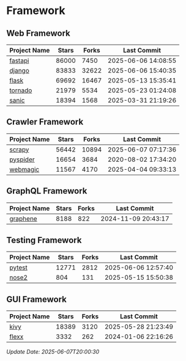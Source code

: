 # Framework

## Web Framework
| Project Name | Stars | Forks | Last Commit |
| ------------ | ----- | ----- | ----------- |
| [fastapi](https://github.com/fastapi/fastapi) | 86000 | 7450 | 2025-06-06 14:08:55 |
| [django](https://github.com/django/django) | 83833 | 32622 | 2025-06-06 15:40:35 |
| [flask](https://github.com/pallets/flask) | 69692 | 16467 | 2025-05-13 15:35:41 |
| [tornado](https://github.com/tornadoweb/tornado) | 21979 | 5534 | 2025-05-23 01:24:08 |
| [sanic](https://github.com/sanic-org/sanic) | 18394 | 1568 | 2025-03-31 21:19:26 |

## Crawler Framework
| Project Name | Stars | Forks | Last Commit |
| ------------ | ----- | ----- | ----------- |
| [scrapy](https://github.com/scrapy/scrapy) | 56442 | 10894 | 2025-06-07 07:17:36 |
| [pyspider](https://github.com/binux/pyspider) | 16654 | 3684 | 2020-08-02 17:34:20 |
| [webmagic](https://github.com/code4craft/webmagic) | 11567 | 4170 | 2025-04-04 09:33:13 |

## GraphQL Framework
| Project Name | Stars | Forks | Last Commit |
| ------------ | ----- | ----- | ----------- |
| [graphene](https://github.com/graphql-python/graphene) | 8188 | 822 | 2024-11-09 20:43:17 |

## Testing Framework
| Project Name | Stars | Forks | Last Commit |
| ------------ | ----- | ----- | ----------- |
| [pytest](https://github.com/pytest-dev/pytest) | 12771 | 2812 | 2025-06-06 12:57:40 |
| [nose2](https://github.com/nose-devs/nose2) | 804 | 131 | 2025-05-15 15:50:38 |

## GUI Framework
| Project Name | Stars | Forks | Last Commit |
| ------------ | ----- | ----- | ----------- |
| [kivy](https://github.com/kivy/kivy) | 18389 | 3120 | 2025-05-28 21:23:49 |
| [flexx](https://github.com/flexxui/flexx) | 3332 | 262 | 2024-01-06 22:16:26 |

*Update Date: 2025-06-07T20:00:30*